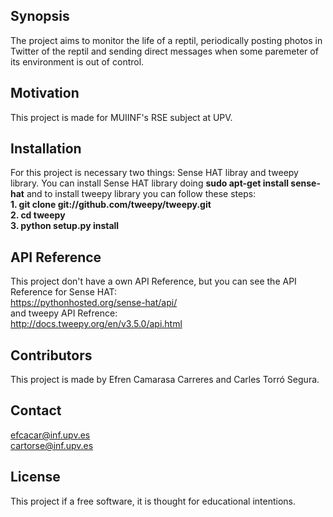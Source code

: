 ## Synopsis

The project aims to monitor the life of a reptil, periodically posting photos in Twitter of the reptil and sending direct messages when some paremeter of its environment is out of control.

## Motivation

This project is made for MUIINF's RSE subject at UPV.

## Installation

For this project is necessary two things: Sense HAT libray and tweepy library. You can install Sense HAT library doing **sudo apt-get install sense-hat** and to install tweepy library you can follow these steps:    
**1. git clone git://github.com/tweepy/tweepy.git**  
**2. cd tweepy**  
**3. python setup.py install**  

## API Reference

This project don't have a own API Reference, but you can see the API Reference for Sense HAT:  
<https://pythonhosted.org/sense-hat/api/>  
and tweepy API Refrence:  
<http://docs.tweepy.org/en/v3.5.0/api.html>  

## Contributors

This project is made by Efren Camarasa Carreres and Carles Torró Segura.

## Contact

efcacar@inf.upv.es  
cartorse@inf.upv.es

## License

This project if a free software, it is thought for educational intentions.
